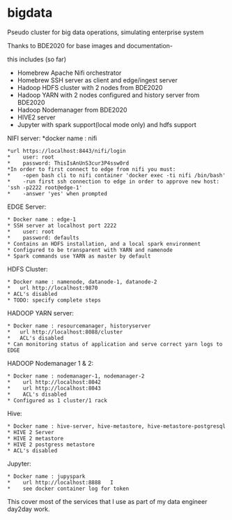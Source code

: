 # bigdata
Pseudo cluster for big data operations, simulating enterprise system

Thanks to BDE2020 for base images and documentation-

this includes (so far)
* Homebrew Apache Nifi orchestrator 
* Homebrew SSH server as client and edge/ingest server
* Hadoop HDFS cluster with 2 nodes from BDE2020
* Hadoop YARN with 2 nodes configured and history server from BDE2020
* Hadoop Nodemanager from BDE2020
* HIVE2 server
* Jupyter with spark support(local mode only) and hdfs support

NIFI server: 
    *docker name : nifi

    *url https://localhost:8443/nifi/login
    *    user: root
    *    password: ThisIsAnUnS3cur3P4ssw0rd
    *In order to first connect to edge from nifi you must:
    *    -open bash cli to nifi container 'docker exec -ti nifi /bin/bash'
    *    -run first ssh connection to edge in order to approve new host: 'ssh -p2222 root@edge-1'
    *    -answer 'yes' when prompted

EDGE Server: 

    * Docker name : edge-1
    * SSH server at localhost port 2222
    *    user: root
    *    password: defaults
    * Contains an HDFS installation, and a local spark environment
    * Configured to be transparent with YARN and namenode
    * Spark commands use YARN as master by default

HDFS Cluster: 

    * Docker name : namenode, datanode-1, datanode-2
    *   url http://localhost:9870
    * ACL's disabled
    * TODO: specify complete steps

HADOOP YARN server:

    * Docker name : resourcemanager, historyserver
    *   url http://localhost:8088/cluster
    *   ACL's disabled
    * Can monitoring status of application and serve correct yarn logs to EDGE

HADOOP Nodemanager 1 & 2:

    * Docker name : nodemanager-1, nodemanager-2
    *    url http://localhost:8042
    *    url http://localhost:8043
    *    ACL's disabled
    * Configured as 1 cluster/1 rack

Hive:   

    * Docker name : hive-server, hive-metastore, hive-metastore-postgresql
    * HIVE 2 Server
    * HIVE 2 metastore
    * HIVE 2 postgress metastore
    * ACL's disabled

Jupyter:

    * Docker name : jupyspark
    *    url http://localhost:8888   I
    *    see docker container log for token

This cover most of the services that I use as part of my data engineer day2day work.